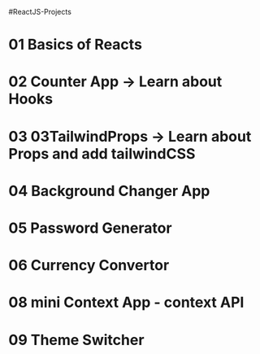 #ReactJS-Projects
# 01 Basics of Reacts
# 02 Counter App -> Learn about Hooks
# 03 03TailwindProps -> Learn about Props and add tailwindCSS
# 04 Background Changer App
# 05 Password Generator
# 06 Currency Convertor
# 08 mini Context App - context API
# 09 Theme Switcher


